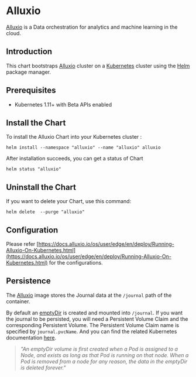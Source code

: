 # Alluxio

[Alluxio](https://www.alluxio.io/) is a Data orchestration for analytics and machine learning in the cloud.


## Introduction

This chart bootstraps [Alluxio](https://www.alluxio.io/) cluster on a [Kubernetes]() cluster using the [Helm]() package manager.


## Prerequisites

* Kubernetes 1.11+ with Beta APIs enabled 


## Install the Chart

To install the Alluxio Chart into your Kubernetes cluster :

```
helm install --namespace "alluxio" --name "alluxio" alluxio
```

After installation succeeds, you can get a status of Chart

```
helm status "alluxio"
```

## Uninstall the Chart

If you want to delete your Chart, use this command:

```
helm delete  --purge "alluxio"
```

## Configuration

Please refer [https://docs.alluxio.io/os/user/edge/en/deploy/Running-Alluxio-On-Kubernetes.html](https://docs.alluxio.io/os/user/edge/en/deploy/Running-Alluxio-On-Kubernetes.html) for the configurations.


## Persistence

The [Alluxio](https://hub.docker.com/r/alluxio/alluxio) image stores the Journal data at the `/journal` path of the container.

By default an [emptyDir](https://kubernetes.io/docs/concepts/storage/volumes/#emptydir) is created and mounted into `/journal`. If you want the journal to be persisted, you will need a Persistent Volume Claim and the corresponding Persistent Volume. The Persistent Volume Claim name is specified by `journal.pvcName`. And you can find the related Kubernetes documentation [here](https://kubernetes.io/docs/concepts/storage/persistent-volumes/).

> *"An emptyDir volume is first created when a Pod is assigned to a Node, and exists as long as that Pod is running on that node. When a Pod is removed from a node for any reason, the data in the emptyDir is deleted forever."*
